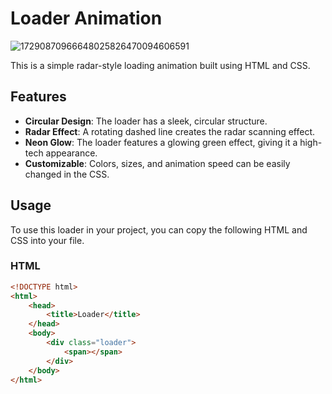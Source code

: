 # Loader Animation

![17290870966648025826470094606591](https://github.com/user-attachments/assets/c6c1f1d6-c6b0-4142-940e-581bfe207973)



This is a simple radar-style loading animation built using HTML and CSS.

## Features

- **Circular Design**: The loader has a sleek, circular structure.
- **Radar Effect**: A rotating dashed line creates the radar scanning effect.
- **Neon Glow**: The loader features a glowing green effect, giving it a high-tech appearance.
- **Customizable**: Colors, sizes, and animation speed can be easily changed in the CSS.

## Usage

To use this loader in your project, you can copy the following HTML and CSS into your file.

### HTML
```html
<!DOCTYPE html>
<html>
    <head>
        <title>Loader</title>
    </head>
    <body>
        <div class="loader">
            <span></span>
        </div>
    </body>
</html>





